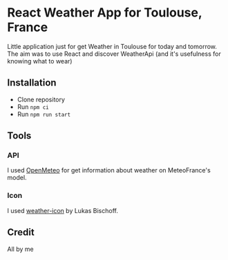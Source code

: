 # React Weather App for Toulouse, France

Little application just for get Weather in Toulouse for today and tomorrow.
The aim was to use React and discover WeatherApi (and it's usefulness for knowing what to wear)

## Installation

- Clone repository
- Run `npm ci`
- Run `npm run start`

## Tools

### API

I used [OpenMeteo](https://api.open-meteo.com) for get information about weather on MeteoFrance's model.

### Icon

I used [weather-icon](https://github.com/erikflowers/weather-icons) by Lukas Bischoff.

## Credit

All by me
